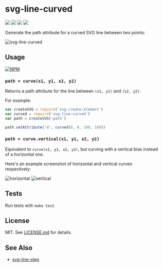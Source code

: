 # svg-line-curved
![](http://img.shields.io/badge/stability-stable-green.svg?style=flat)
![](http://img.shields.io/npm/v/svg-line-curved.svg?style=flat)
![](http://img.shields.io/npm/dm/svg-line-curved.svg?style=flat)
![](http://img.shields.io/npm/l/svg-line-curved.svg?style=flat)

Generate the path attribute for a curved SVG line between two points:

![svg-line-curved](http://i.imgur.com/5fhLtZ8.png)

## Usage

[![NPM](https://nodei.co/npm/svg-line-curved.png)](https://nodei.co/npm/svg-line-curved/)

### `path = curve(x1, y1, x2, y2)`

Returns a path attribute for the line between `(x1, y1)` and `(x2, y2)`.

For example:

``` javascript
var createSVG = require('svg-create-element')
var curved = require('svg-line-curved')
var path = createSVG('path')

path.setAttribute('d', curved(0, 0, 100, 100))
```

### `path = curve.vertical(x1, y1, x2, y2)`

Equivalent to `curve(x1, y1, x2, y2)`, but curving with a vertical bias instead
of a horizontal one.

Here's an example screenshot of horizontal and vertical curves respectively:

![horizontal](http://i.imgur.com/uveU8eZ.png)
![vertical](http://i.imgur.com/NJIfMg1.png)

## Tests

Run tests with `make test`.

## License

MIT. See [LICENSE.md](http://github.com/hughsk/svg-line-curved/blob/master/LICENSE.md) for details.

## See Also

* [svg-line-step](http://github.com/hughsk/svg-line-step)
